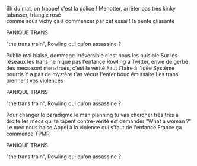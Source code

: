 6h du mat, on frappe!
c'est la police ! 
Menotter, arrêter
pas très kinky
tabasser, triangle rosé  
comme sous vichy
ça à commencer par cet essai !
la pente glissante

PANIQUE TRANS

"the trans train", Rowling 
qui qu'on assassine ?

Publie mal biaisé,
dommage irréversible
c'est nous les nuisible
Sur les réseaux les trans
ne nique pas l'enfance
Rowling a Twitter, 
envie de gerbé
des mecs sont menstrués,
c'est la vérité 
Faut t'faire à l'idée
Système pourris 
Y a pas de mystère 
t'as vécus l'enfer
bouc émissaire 
Les trans prennent vos violences  

PANIQUE TRANS

"the trans train", Rowling 
qui qu'on assassine ?

Pour changer le paradigme
le man planning 
tu vas chercher
très très à droite
les mecs qui te tapent 
contre-vérité est demander
"What a woman ?"
Le mec nous baise
Appel à la violence
qui s'faut de l'enfance
France ça commence
TPMP,   


PANIQUE TRANS

"the trans train", Rowling 
qui qu'on assassine ?




